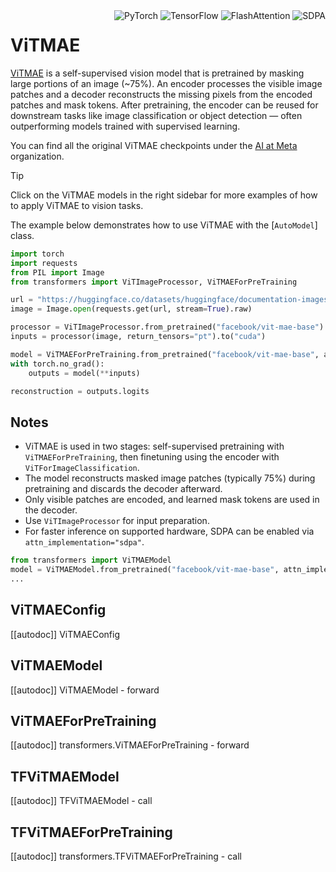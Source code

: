 <!--Copyright 2022 The HuggingFace Team. All rights reserved.

Licensed under the Apache License, Version 2.0 (the "License"); you may not use this file except in compliance with
the License. You may obtain a copy of the License at

http://www.apache.org/licenses/LICENSE-2.0

Unless required by applicable law or agreed to in writing, software distributed under the License is distributed on
an "AS IS" BASIS, WITHOUT WARRANTIES OR CONDITIONS OF ANY KIND, either express or implied. See the License for the
specific language governing permissions and limitations under the License.

⚠️ Note that this file is in Markdown but contain specific syntax for our doc-builder (similar to MDX) that may not be
rendered properly in your Markdown viewer.

-->


<div style="float: right;">
    <div class="flex flex-wrap space-x-1">
        <img alt="PyTorch" src="https://img.shields.io/badge/PyTorch-DE3412?style=flat&logo=pytorch&logoColor=white">
        <img alt="TensorFlow" src="https://img.shields.io/badge/TensorFlow-FF6F00?style=flat&logo=tensorflow&logoColor=white">
        <img alt="FlashAttention" src="https://img.shields.io/badge/%E2%9A%A1%EF%B8%8E%20FlashAttention-eae0c8?style=flat">
        <img alt="SDPA" src="https://img.shields.io/badge/SDPA-DE3412?style=flat&logo=pytorch&logoColor=white">
    </div>
</div>

# ViTMAE

[ViTMAE](https://huggingface.co/papers/2111.06377) is a self-supervised vision model that is pretrained by masking large portions of an image (~75%). An encoder processes the visible image patches and a decoder reconstructs the missing pixels from the encoded patches and mask tokens. After pretraining, the encoder can be reused for downstream tasks like image classification or object detection — often outperforming models trained with supervised learning.

You can find all the original ViTMAE checkpoints under the [AI at Meta](https://huggingface.co/facebook?search_models=vit-mae) organization.

> [!TIP]
> Click on the ViTMAE models in the right sidebar for more examples of how to apply ViTMAE to vision tasks.

The example below demonstrates how to use ViTMAE with the [`AutoModel`] class.

<hfoptions id="usage">

<!-- This model is not currently supported via pipeline. -->

</hfoption>
<hfoption id="AutoModel">

```python
import torch
import requests
from PIL import Image
from transformers import ViTImageProcessor, ViTMAEForPreTraining

url = "https://huggingface.co/datasets/huggingface/documentation-images/resolve/main/pipeline-cat-chonk.jpeg"
image = Image.open(requests.get(url, stream=True).raw)

processor = ViTImageProcessor.from_pretrained("facebook/vit-mae-base")
inputs = processor(image, return_tensors="pt").to("cuda")

model = ViTMAEForPreTraining.from_pretrained("facebook/vit-mae-base", attn_implementation="sdpa").to("cuda")
with torch.no_grad():
    outputs = model(**inputs)

reconstruction = outputs.logits
```

</hfoption>
<hfoption id="transformers-cli">

<!-- This model is not currently supported via transformers-cli. -->

</hfoption>
</hfoptions>

## Notes
- ViTMAE is used in two stages: self-supervised pretraining with    `ViTMAEForPreTraining`, then finetuning using the encoder with `ViTForImageClassification`.
- The model reconstructs masked image patches (typically 75%) during pretraining and discards the decoder afterward.
- Only visible patches are encoded, and learned mask tokens are used in the decoder.
- Use `ViTImageProcessor` for input preparation.
- For faster inference on supported hardware, SDPA can be enabled via `attn_implementation="sdpa"`.

```python
from transformers import ViTMAEModel
model = ViTMAEModel.from_pretrained("facebook/vit-mae-base", attn_implementation="sdpa", torch_dtype=torch.float16)
...
```

## ViTMAEConfig

[[autodoc]] ViTMAEConfig

<frameworkcontent>
<pt>

## ViTMAEModel

[[autodoc]] ViTMAEModel
    - forward

## ViTMAEForPreTraining

[[autodoc]] transformers.ViTMAEForPreTraining
    - forward

</pt>
<tf>

## TFViTMAEModel

[[autodoc]] TFViTMAEModel
    - call

## TFViTMAEForPreTraining

[[autodoc]] transformers.TFViTMAEForPreTraining
    - call

</tf>
</frameworkcontent>
